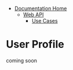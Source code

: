 * [Documentation Home](../../../README.md)
   * [Web API](../../index.md)
      * [Use Cases](../index.md)

# User Profile

coming soon
